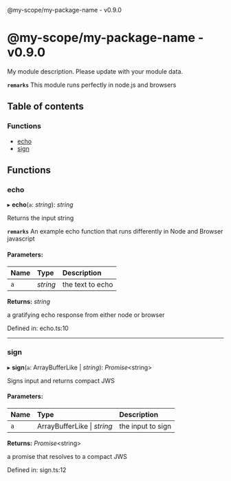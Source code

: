 @my-scope/my-package-name - v0.9.0

# @my-scope/my-package-name - v0.9.0

My module description. Please update with your module data.

**`remarks`** 
This module runs perfectly in node.js and browsers

## Table of contents

### Functions

- [echo](API.md#echo)
- [sign](API.md#sign)

## Functions

### echo

▸ **echo**(`a`: *string*): *string*

Returns the input string

**`remarks`** An example echo function that runs differently in Node and Browser javascript

#### Parameters:

Name | Type | Description |
:------ | :------ | :------ |
`a` | *string* | the text to echo    |

**Returns:** *string*

a gratifying echo response from either node or browser

Defined in: echo.ts:10

___

### sign

▸ **sign**(`a`: ArrayBufferLike \| *string*): *Promise*<string\>

Signs input and returns compact JWS

#### Parameters:

Name | Type | Description |
:------ | :------ | :------ |
`a` | ArrayBufferLike \| *string* | the input to sign    |

**Returns:** *Promise*<string\>

a promise that resolves to a compact JWS

Defined in: sign.ts:12
